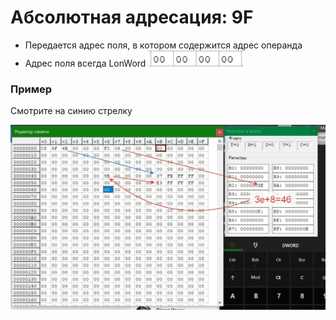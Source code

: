 # Абсолютная адресация: 9F
- Передается адрес поля,  в котором содержится адрес операнда
- Адрес поля всегда LonWord  ![LongWord](../../img/LongWord.png)
### Пример
Смотрите на синию стрелку

![Пример1](../../img/C8-9F-F2.jpg)